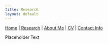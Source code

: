 ```yaml
---
title: Research
layout: default
---
```


[Home](https://markstukel.github.io)  |  [Research](pages/research.html)  |  [About Me](pages/about-me.html)  |  [CV](pages/cv.html)  |  [Contact Info](pages/contact-info.html)

Placeholder Text
